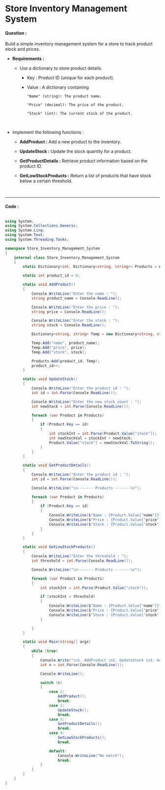 # Store Inventory Management System

#### Question :

Build a simple inventory management system for a store to track product stock and prices.

- **Requirements :**

  - Use a dictionary to store product details.

    - Key : Product ID (unique for each product).

    - Value : A dictionary containing

          "Name" (string): The product name.

          "Price" (decimal): The price of the product.

          "Stock" (int): The current stock of the product.

<br>

- Implement the following functions :

  - **AddProduct :** Add a new product to the inventory.

  - **UpdateStock :** Update the stock quantity for a product.

  - **GetProductDetails :** Retrieve product information based on the product ID.

  - **GetLowStockProducts :** Return a list of products that have stock below a certain threshold.

<br>

---

#### Code :

```c#

using System;
using System.Collections.Generic;
using System.Linq;
using System.Text;
using System.Threading.Tasks;

namespace Store_Inventory_Management_System
{
    internal class Store_Inventory_Management_System
    {
        static Dictionary<int, Dictionary<string, string>> Products = new Dictionary<int, Dictionary<string, string>>();

        static int product_id = 0;

        static void AddProduct()
        {
            Console.WriteLine("Enter the name : ");
            string product_name = Console.ReadLine();

            Console.WriteLine("Enter the price : ");
            string price = Console.ReadLine();

            Console.WriteLine("Enter the stock : ");
            string stock = Console.ReadLine();

            Dictionary<string, string> Temp = new Dictionary<string, string>();

            Temp.Add("name", product_name);
            Temp.Add("price", price);
            Temp.Add("stock", stock);

            Products.Add(product_id, Temp);
            product_id++;
        }

        static void UpdateStock()
        {
            Console.WriteLine("Enter the product id : ");
            int id = int.Parse(Console.ReadLine());

            Console.WriteLine("Enter the new stock count : ");
            int newStock = int.Parse(Console.ReadLine());

            foreach (var Product in Products)
            {
                if (Product.Key == id)
                {
                    int stockInt = int.Parse(Product.Value["stock"]);
                    int newStockVal = stockInt + newStock;
                    Product.Value["stock"] = newStockVal.ToString();
                }
            }
        }

        static void GetProductDetails()
        {
            Console.WriteLine("Enter the product id : ");
            int id = int.Parse(Console.ReadLine());

            Console.WriteLine("\n------- Products -------\n");

            foreach (var Product in Products)
            {
                if (Product.Key == id)
                {
                    Console.WriteLine($"Name : {Product.Value["name"]}");
                    Console.WriteLine($"Price : {Product.Value["price"]}");
                    Console.WriteLine($"Stock : {Product.Value["stock"]}");
                }
            }
        }

        static void GetLowStockProducts()
        {
            Console.WriteLine("Enter the threshold : ");
            int threshold = int.Parse(Console.ReadLine());

            Console.WriteLine("\n------- Products -------\n");

            foreach (var Product in Products)
            {
                int stockInt = int.Parse(Product.Value["stock"]);

                if (stockInt < threshold)
                {
                    Console.WriteLine($"Name : {Product.Value["name"]}");
                    Console.WriteLine($"Price : {Product.Value["price"]}");
                    Console.WriteLine($"Stock : {Product.Value["stock"]}");
                }

            }
        }

        static void Main(string[] args)
        {
            while (true)
            {
                Console.Write("\n1. AddProduct \n2. UpdateStock \n3. GetProductDetails \n4. GetLowStockProducts \n\nEnter the value : ");
                int n = int.Parse(Console.ReadLine());

                Console.WriteLine();

                switch (n)
                {
                    case 1:
                        AddProduct();
                        break;
                    case 2:
                        UpdateStock();
                        break;
                    case 3:
                        GetProductDetails();
                        break;
                    case 4:
                        GetLowStockProducts();
                        break;

                    default:
                        Console.WriteLine("No match");
                        break;
                }
            }
        }
    }
}

```
